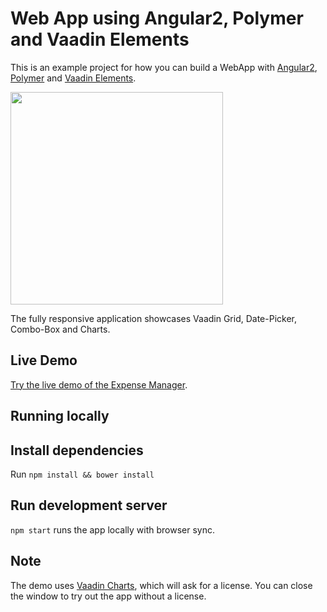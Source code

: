 # Web App using Angular2, Polymer and Vaadin Elements


This is an example project for how you can build a WebApp with [Angular2](https://angular.io/), [Polymer](https://www.polymer-project.org/1.0/) and [Vaadin Elements](https://vaadin.com/elements).

<img src='https://github.com/vaadin/expense-manager-ng2-demo/raw/master/images/expense-ng2-screenshot.gif' width='340px'>


The fully responsive application showcases Vaadin Grid, Date-Picker, Combo-Box and Charts.

## Live Demo
[Try the live demo of the Expense Manager](https://demo.vaadin.com/expense-manager-ng/).

## Running locally

## Install dependencies
Run `npm install && bower install`

## Run development server
`npm start` runs the app locally with browser sync.

## Note
The demo uses [Vaadin Charts](https://vaadin.com/charts), which will ask for a license. You can close the window to try out the app without a license.